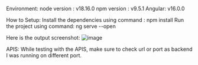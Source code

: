 Environment: 
node version : v18.16.0
npm version : v9.5.1
Angular: v16.0.0


How to Setup:
Install the dependencies using command : npm install
Run the project using command: ng serve --open

Here is the output screenshot:
![image](https://user-images.githubusercontent.com/71921655/236671823-19060019-f328-4721-bd46-9ed89dc07939.png)

APIS:
While testing with the APIS, make sure to check url or port as backend I was running on different port.

